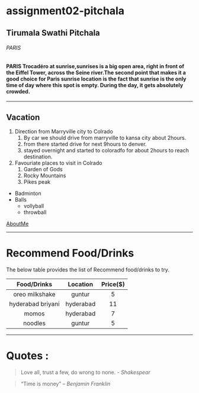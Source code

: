# assignment02-pitchala

## Tirumala Swathi Pitchala
###### PARIS
#### PARIS Trocadéro at **sunrise**,__sunrises__ is a big open area, right in front of the Eiffel Tower, across the Seine river.The second point that makes it a good choice for Paris sunrise location is the fact that sunrise is the only time of day where this spot is empty. During the day, it gets absolutely crowded.
---
## Vacation
1. Direction from Marryville city to Colrado
   1. By car we should drive from marryville to kansa city about 2hours.
   2. from there started drive for next 9hours to denver.
   3. stayed overnight and started to coloradfo for about 2hours to reach destination.
2. Favouriate places to visit in Colrado
   1. Garden of Gods
   2. Rocky Mountains
   3. Pikes peak

* Badminton
* Balls
   * vollyball
   * throwball

[AboutMe](https://github.com/s545402/assignment02-pitchala/blob/main/AboutMe.md)

---
# Recommend Food/Drinks 
The below table provides the list of Recommend food/drinks to try.

| **Food/Drinks**       |**Location** | **Price($)**|
| :-------------:| :------------: | :------: |
| oreo milkshake | guntur | 5|
|hyderabad briyani | hyderabad | 11|
|momos | hyderabad | 7 |
|noodles | guntur | 5 |
----
# Quotes :
> Love all, trust a few, do wrong to none. - *Shakespear*

> “Time is money” – *Benjamin Franklin* 

